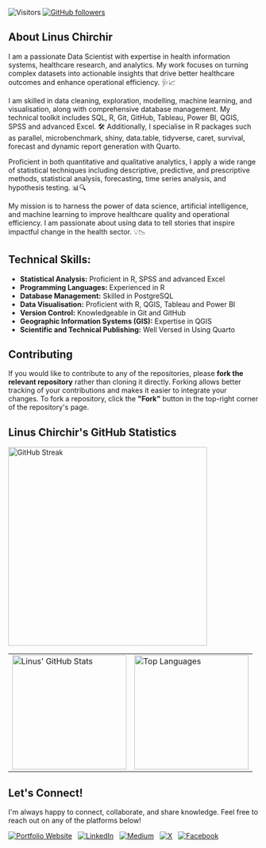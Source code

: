 ![Visitors](https://visitor-badge.laobi.icu/badge?page_id=linuschirchir.linuschirchir) 
[![GitHub followers](https://img.shields.io/github/followers/linuschirchir?label=Follow&style=social)](https://github.com/linuschirchir)

## About Linus Chirchir 

I am a passionate Data Scientist with expertise in health information systems, healthcare research, and analytics. My work focuses on turning complex datasets into actionable insights that drive better healthcare outcomes and enhance operational efficiency. 🩺📈

I am skilled in data cleaning, exploration, modelling, machine learning, and visualisation, along with comprehensive database management. My technical toolkit includes SQL, R, Git, GitHub, Tableau, Power BI, QGIS, SPSS and advanced Excel. 🛠️ Additionally, I specialise in R packages such as parallel, microbenchmark, shiny, data.table, tidyverse, caret, survival, forecast and dynamic report generation with Quarto.

Proficient in both quantitative and qualitative analytics, I apply a wide range of statistical techniques including descriptive, predictive, and prescriptive methods, statistical analysis, forecasting, time series analysis, and hypothesis testing. 📊🔍

My mission is to harness the power of data science, artificial intelligence, and machine learning to improve healthcare quality and operational efficiency. I am passionate about using data to tell stories that inspire impactful change in the health sector. 💡📉

## **Technical Skills:**

- **Statistical Analysis:** Proficient in R, SPSS and advanced Excel
- **Programming Languages:** Experienced in R
- **Database Management:** Skilled in PostgreSQL
- **Data Visualisation:** Proficient with R, QGIS, Tableau and Power BI
- **Version Control:** Knowledgeable in Git and GitHub
- **Geographic Information Systems (GIS):** Expertise in QGIS
- **Scientific and Technical Publishing:** Well Versed in Using Quarto

## Contributing

If you would like to contribute to any of the repositories, please **fork the relevant repository** rather than cloning it directly. Forking allows better tracking of your contributions and makes it easier to integrate your changes. To fork a repository, click the **"Fork"** button in the top-right corner of the repository's page.

## Linus Chirchir's GitHub Statistics

<td><img src="https://streak-stats.demolab.com?user=linuschirchir&theme=radical" alt="GitHub Streak" height="400px"></td>
<table>
  <tr>
    <td><img src="https://github-readme-stats.vercel.app/api?username=linuschirchir&show_icons=true&theme=radical" alt="Linus' GitHub Stats" height="230px"></td>
    <td><img src="https://github-readme-stats.vercel.app/api/top-langs/?username=linuschirchir&layout=compact&theme=radical" alt="Top Languages" height="230px"></td>    
  </tr>
</table>

## Let's Connect!

 I'm always happy to connect, collaborate, and share knowledge. Feel free to reach out on any of the platforms below!

[![Portfolio Website](https://img.shields.io/badge/Portfolio-View%20Here-green?style=social)](https://linuschirchir.com/)
&nbsp;
[![LinkedIn](https://img.shields.io/badge/LinkedIn-blue?logo=linkedin&style=social)](https://www.linkedin.com/in/linuschirchir)
&nbsp;
[![Medium](https://img.shields.io/badge/Medium-blue?logo=medium&style=social)](https://linuschirchir.medium.com/)
&nbsp;
[![X](https://img.shields.io/badge/X-blue?logo=x&style=social)](https://x.com/LinusChirchir)
&nbsp;
[![Facebook](https://img.shields.io/badge/Facebook-blue?logo=facebook&style=social)](https://www.facebook.com/ChirchirLinus1)
